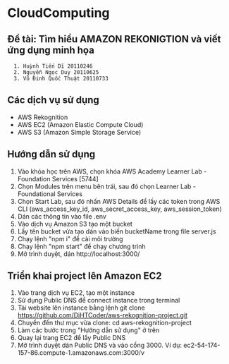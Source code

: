 # CloudComputing

## Đề tài: Tìm hiểu AMAZON REKONIGTION và viết ứng dụng minh họa

      1. Huỳnh Tiến Dĩ 20110246
      2. Nguyễn Ngọc Duy 20110625
      3. Võ Đinh Quốc Thuật 20110733 
## Các dịch vụ sử dụng

- AWS Rekognition
- AWS EC2 (Amazon Elastic Compute Cloud)
- AWS S3 (Amazon Simple Storage Service)

## Hướng dẫn sử dụng
1. Vào khóa học trên AWS, chọn khóa AWS Academy Learner Lab - Foundation Services [5744]
2. Chọn Modules trên menu bên trái, sau đó chọn Learner Lab - Foundational Services
3. Chọn Start Lab, sau đó nhấn AWS Details để lấy các token trong AWS CLI (aws_access_key_id, aws_secret_access_key, aws_session_token)
4. Dán các thông tin vào file .env
5. Vào dịch vụ Amazon S3 tạo một bucket
6. Lấy tên bucket vừa tạo dán vào biến bucketName trong file server.js
7. Chạy lệnh "npm i" để cài môi trường
8. Chạy lệnh "npm start" để chạy chương trình
9. Mở trình duyệt, dán http://localhost:3000/

## Triển khai project lên Amazon EC2
1. Vào trang dịch vụ EC2, tạo một instance
2. Sử dụng Public DNS để connect instance trong terminal
3. Tải website lên instance bằng lệnh git clone https://github.com/DiHTCoder/aws-rekognition-project.git
4. Chuyển đến thư mục vừa clone: cd aws-rekognition-project
5. Làm các bước trong "Hướng dẫn sử dụng" ở trên
6. Quay lại trang EC2 để lấy Public DNS
7. Mở trình duyệt dán Public DNS và vào cổng 3000. Ví dụ: ec2-54-174-157-86.compute-1.amazonaws.com:3000/v
